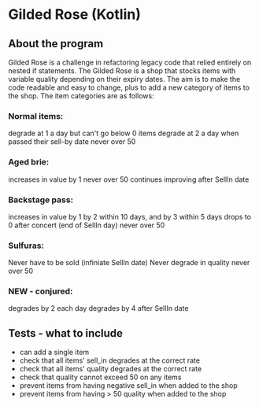 # Gilded Rose (Kotlin)

## About the program
Gilded Rose is a challenge in refactoring legacy code that relied entirely on nested if statements. The Gilded Rose is a shop that stocks items with variable quality depending on their expiry dates. The aim is to make the code readable and easy to change, plus to add a new category of items to the shop. The item categories are as follows:

### Normal items:
degrade at 1 a day but can't go below 0
items degrade at 2 a day when passed their sell-by date
never over 50

### Aged brie:
increases in value by 1
never over 50
continues improving after SellIn date

### Backstage pass:
increases in value by 1
by 2 within 10 days, and by 3 within 5 days
drops to 0 after concert (end of SellIn day)
never over 50

### Sulfuras:
Never have to be sold (infiniate SellIn date)
Never degrade in quality
never over 50

### NEW - conjured:
degrades by 2 each day
degrades by 4 after SellIn date

## Tests - what to include
- can add a single item
- check that all items' sell_in degrades at the correct rate
- check that all items' quality degrades at the correct rate
- check that quality cannot exceed 50 on any items
- prevent items from having negative sell_in when added to the shop
- prevent items from having > 50 quality when added to the shop